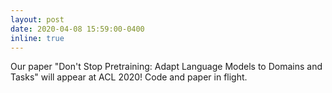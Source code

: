 ```yaml
---
layout: post
date: 2020-04-08 15:59:00-0400
inline: true
---
```


Our paper "Don't Stop Pretraining: Adapt Language Models to Domains and Tasks" will appear at ACL 2020! Code and paper in flight.